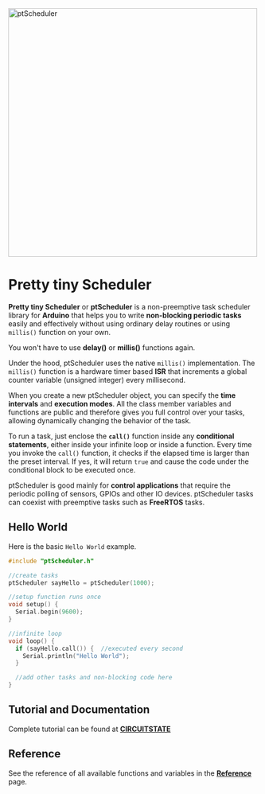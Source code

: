 <img src="https://github.com/vishnumaiea/ptScheduler/blob/main/assets/ptScheduler-Feature-Image-1_3-1.png" alt="ptScheduler" width="500"/>

# Pretty tiny Scheduler
**Pretty tiny Scheduler** or **ptScheduler** is a non-preemptive task scheduler library for **Arduino** that helps you to write **non-blocking periodic tasks** easily and effectively without using ordinary delay routines or using `millis()` function on your own.

You won't have to use **delay()** or **millis()** functions again.

Under the hood, ptScheduler uses the native `millis()` implementation. The `millis()` function is a hardware timer based **ISR** that increments a global counter variable (unsigned integer) every millisecond.

When you create a new ptScheduler object, you can specify the **time intervals** and **execution modes**. All the class member variables and functions are public and therefore gives you full control over your tasks, allowing dynamically changing the behavior of the task.

To run a task, just enclose the **`call()`** function inside any **conditional statements**, either inside your infinite loop or inside a function. Every time you invoke the `call()` function, it checks if the elapsed time is larger than the preset interval. If yes, it will return `true` and cause the code under the conditional block to be executed once.

ptScheduler is good mainly for **control applications** that require the periodic polling of sensors, GPIOs and other IO devices. ptScheduler tasks can coexist with preemptive tasks such as **FreeRTOS** tasks.

## Hello World

Here is the basic `Hello World` example.

```cpp
#include "ptScheduler.h"

//create tasks
ptScheduler sayHello = ptScheduler(1000);

//setup function runs once
void setup() {
  Serial.begin(9600);
}

//infinite loop
void loop() {
  if (sayHello.call()) {  //executed every second
    Serial.println("Hello World");
  }

  //add other tasks and non-blocking code here
}
```

## Tutorial and Documentation

Complete tutorial can be found at **[CIRCUITSTATE](https://circuitstate.com/tutorials/ptscheduler-a-minimal-cooperative-task-scheduler-for-arduino/)**

## Reference

See the reference of all available functions and variables in the **[Reference](https://github.com/vishnumaiea/ptScheduler/wiki/Reference)** page.
